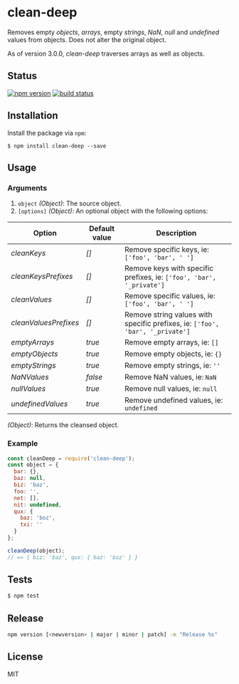 # clean-deep

Removes empty _objects_, _arrays_, empty _strings_, _NaN_, _null_ and _undefined_ values from objects. Does not alter the original object.

As of version 3.0.0, _clean-deep_ traverses arrays as well as objects.

## Status

[![npm version][npm-image]][npm-url] [![build status][workflow-image]][workflow-url]

## Installation

Install the package via `npm`:

```
$ npm install clean-deep --save
```

## Usage

### Arguments

1. `object` _(Object)_: The source object.
2. `[options]` _(Object)_: An optional object with the following options:

| Option                | Default value | Description
| --------------------- | ------------- | -------------------------------------------------
| _cleanKeys_           | _[]_          | Remove specific keys, ie: `['foo', 'bar', ' ']`  
| _cleanKeysPrefixes_   | _[]_          | Remove keys with specific prefixes, ie: `['foo', 'bar', '_private']`  
| _cleanValues_         | _[]_          | Remove specific values, ie: `['foo', 'bar', ' ']`
| _cleanValuesPrefixes_ | _[]_          | Remove string values with specific prefixes, ie: `['foo', 'bar', '_private']`
| _emptyArrays_         | _true_        | Remove empty arrays, ie: `[]`
| _emptyObjects_        | _true_        | Remove empty objects, ie: `{}`
| _emptyStrings_        | _true_        | Remove empty strings, ie: `''`
| _NaNValues_           | _false_       | Remove NaN values, ie: `NaN`
| _nullValues_          | _true_        | Remove null values, ie: `null`
| _undefinedValues_     | _true_        | Remove undefined values, ie: `undefined`

_(Object)_: Returns the cleansed object.

### Example

```javascript
const cleanDeep = require('clean-deep');
const object = {
  bar: {},
  baz: null,
  biz: 'baz',
  foo: '',
  net: [],
  nit: undefined,
  qux: {
    baz: 'boz',
    txi: ''
  }
};

cleanDeep(object);
// => { biz: 'baz', qux: { baz: 'boz' } }
```

## Tests

```javascript
$ npm test
```

## Release

```sh
npm version [<newversion> | major | minor | patch] -m "Release %s"
```

## License

MIT

[npm-image]: https://img.shields.io/npm/v/clean-deep.svg?style=flat-square
[npm-url]: https://npmjs.org/package/clean-deep
[workflow-image]: https://github.com/nunofgs/clean-deep/workflows/Node%20CI/badge.svg
[workflow-url]: https://github.com/nunofgs/clean-deep/actions
